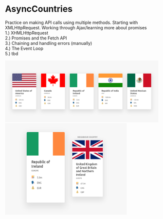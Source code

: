 # AsyncCountries
Practice on making API calls using multiple methods. Starting with XMLHttpRequest. Working through Ajax/learning more about promises
<br />
1.) XHMLHttpRequest
<br />
2.) Promises and the Fetch API
<br />
3.) Chaining and handling errors (manually)
<br />
4.) The Event Loop
<br />
5.) tbd

<img src="./countriesImg.png" alt="api call country cards returned" />
<img src="./finImgs/neighbors.png" alt="api call country cards returned" width="400px" height="300" />
